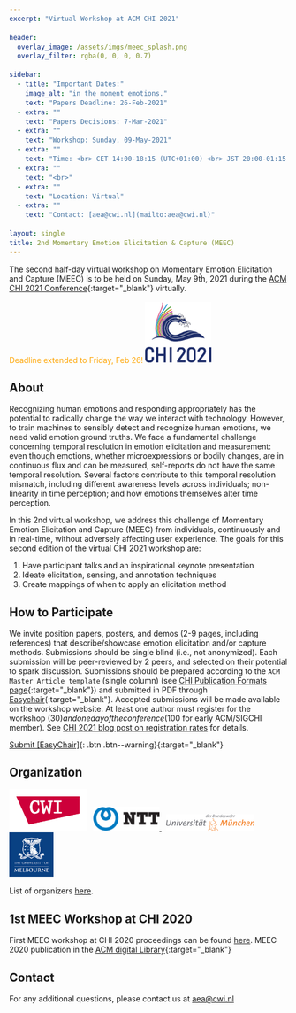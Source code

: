 ```yaml
---
excerpt: "Virtual Workshop at ACM CHI 2021"

header:
  overlay_image: /assets/imgs/meec_splash.png
  overlay_filter: rgba(0, 0, 0, 0.7)

sidebar:
  - title: "Important Dates:"
    image_alt: "in the moment emotions."
    text: "Papers Deadline: 26-Feb-2021"
  - extra: ""
    text: "Papers Decisions: 7-Mar-2021"
  - extra: ""
    text: "Workshop: Sunday, 09-May-2021"
  - extra: ""
    text: "Time: <br> CET 14:00-18:15 (UTC+01:00) <br> JST 20:00-01:15 (next day) <br> EST 08:00-12:15"
  - extra: ""
    text: "<br>"
  - extra: ""
    text: "Location: Virtual"
  - extra: ""
    text: "Contact: [aea@cwi.nl](mailto:aea@cwi.nl)"

layout: single
title: 2nd Momentary Emotion Elicitation & Capture (MEEC)
---
```

<!-- actions:
    - label: "Submit [EasyChair]"
      url: "https://easychair.org/conferences/?conf=meec2020"
       -->
The second half-day virtual workshop on Momentary Emotion Elicitation and Capture (MEEC) is to be held on Sunday, May 9th, 2021 during the [ACM CHI 2021 Conference](https://chi2021.acm.org/){:target="\_blank"} virtually.
<br><br> <span style="color:orange"> Deadline extended to Friday, Feb 26! </span>
<a href="https://chi2021.acm.org/" target="\_blank"><img src="./assets/imgs/chi2021.png" width="120"></a>


## About

Recognizing human emotions and responding appropriately has the potential to radically change the way we interact with technology. However, to train machines to sensibly detect and recognize human emotions, we need valid emotion ground truths. We face a fundamental challenge concerning temporal resolution in emotion elicitation and measurement: even though emotions, whether microexpressions or bodily changes, are in continuous flux and can be measured, self-reports do not have the same temporal resolution. Several factors contribute to this temporal resolution mismatch, including different awareness levels across individuals; non-linearity in time perception; and how emotions themselves alter time perception.

In this 2nd virtual workshop, we address this challenge of Momentary Emotion Elicitation and Capture (MEEC) from individuals, continuously and in real-time, without adversely affecting user experience. The goals for this second edition of the virtual CHI 2021 workshop are:

1. Have participant talks and an inspirational keynote presentation
2. Ideate elicitation, sensing, and annotation techniques
3. Create mappings of when to apply an elicitation method


## How to Participate

We invite position papers, posters, and demos (2-9 pages, including references) that describe/showcase emotion elicitation and/or capture methods. Submissions should be single blind (i.e., not anonymized). Each submission will be peer-reviewed by 2 peers, and selected on their potential to spark discussion. Submissions should be prepared according to the `ACM Master Article template` (single column) (see [CHI Publication Formats page](https://chi2021.acm.org/for-authors/chi-publication-formats){:target="\_blank"}) and submitted in PDF through [Easychair](https://easychair.org/conferences/?conf=meec2021){:target="\_blank"}. Accepted submissions will be made available on the workshop website. At least one author must register for the workshop ($30) and one day of the conference ($100 for early ACM/SIGCHI member). See [CHI 2021 blog post on registration rates](https://chi2021.acm.org/information/4702.html) for details.


[Submit [EasyChair]](https://easychair.org/conferences/?conf=meec2021){: .btn .btn--warning}{:target="\_blank"}

## Organization

<a href="https://www.dis.cwi.nl/"><img src="./assets/imgs/logos/cwi.png" width="140"></a> &nbsp;
<a href="http://www.kecl.ntt.co.jp/english/index.html"><img src="./assets/imgs/logos/ntt.png" width="120"> </a> &nbsp;
<a href="https://www.unibw.de/home-en"><img src="./assets/imgs/logos/bum.png" width="160"></a> &nbsp;
<a href="https://www.unimelb.edu.au/"><img src="./assets/imgs/logos/melb.png" width="80"></a> &nbsp; <br>

List of organizers [here](committee).

## 1st MEEC Workshop at CHI 2020

First MEEC workshop at CHI 2020 proceedings can be found [here](accepted_papers_2020). MEEC 2020 publication in the [ACM digital Library](https://dl.acm.org/doi/abs/10.1145/3334480.3375175){:target="\_blank"}

## Contact

For any additional questions, please contact us at [aea@cwi.nl](mailto:aea@cwi.nl)
